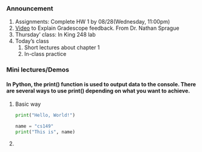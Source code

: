 ### Announcement
1. Assignments: Complete HW 1 by 08/28(Wednesday, 11:00pm)
2. [Video](https://www.youtube.com/watch?v=rtnzmbBqVfI) to Explain Gradescope feedback.  From Dr. Nathan Sprague
3. Thursday’ class: In King 248 lab
4. Today’s class
   1. Short lectures about chapter 1 
   2. In-class practice

### Mini lectures/Demos
#### In Python, the print() function is used to output data to the console. There are several ways to use print() depending on what you want to achieve.
1. Basic way
   ```python
   print("Hello, World!")
   
   name = "cs149"
   print("This is", name)
   ```

3. 
